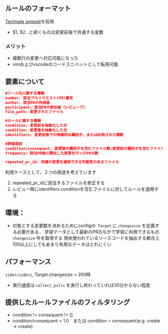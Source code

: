 ## ルールのフォーマット

[Textmate snippet](https://www.google.com/search?q=textmate+snippets&oq=textmate+snippets&aqs=chrome..69i57j0l4.4459j0j4&sourceid=chrome&ie=UTF-8)を採用
* $1, $2...と続くものは変更前後で共通する変数

### メリット

* 複数行の変更へ対応可能になった
* vimおよびvscodeのコードスニペットとして転用可能

## 要素について

```json
#ソース元に関する情報
number: 該当プルリクエスト(PR)番号
author: 該当PRの作成者
participant: 該当PRの参加者（レビューア）
file_path: 変更されたファイル

#ルールに関する情報
condition: 変更前を抽象化した文
condition: 変更後を抽象化した文
identifiers: 変更前後での特徴的な識別子，または利用された関数

#評価項目
condition/consequent: 変更後の識別子を含むファイル数/変更前の識別子を含むファイル数
frequency: 該当PR後に類似した変更を行ったPRの数

repeated_pr_id: 同様の変更を適用できる可能性のあるファイル
```

利用ケースとして，２つの用途を考えています
1. repeated_pr_idに該当するファイルを修正する
2. レビュー時にidentifiers.conditionを含むファイルに対してルールを適用する

## 環境：
* 対象とする変更数を決めるためにconfigの` Target` に `changesize` を定義する必要がある．
学習データとして最新のPRのなかで学習に利用できるもの `changesize` 件を取得する
現状使われているソースコードを抽出する都合上100以上にしてもあまり有用なデータはとれにくい

## パフォーマンス

`sider/sideci`, Target.changesize = 200時
* 実行速度は `collect_pulls` を実行し終わっていれば30分からない程度

## 提供したルールファイルのフィルタリング

* condition != consequent != []
* condition/consequent > 1.0　または condition > consequent(e.g. create -> create)